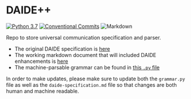# DAIDE++

[![Python 3.7](https://img.shields.io/badge/Python-3.7-3776AB?logo=python)](https://www.python.org/downloads/release/python-370/)
[![Conventional Commits](https://img.shields.io/badge/Conventional%20Commits-1.0.0-%23FE5196?logo=conventionalcommits&logoColor=white)](https://conventionalcommits.org)
![Markdown](https://img.shields.io/badge/markdown-%23000000.svg?logo=markdown&logoColor=white)

Repo to store universal communication specification and parser.

- The original DAIDE specification is [here](daide-syntax.pdf)
- The working markdown document that will included DAIDE enhancements is [here](daide-specification.md)
- The machine-parsable grammar can be found in [this `.py` file](./daidepp/parser/grammar.py)

In order to make updates, please make sure to update both the `grammar.py` file as well as the `daide-specification.md` file so that changes are both human and machine readable.
